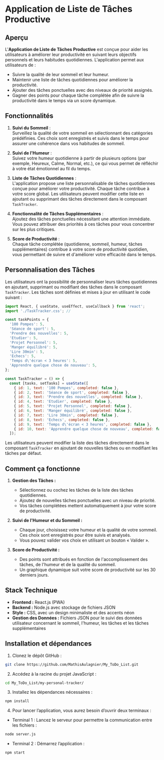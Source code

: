 # Application de Liste de Tâches Productive

## Aperçu

L'**Application de Liste de Tâches Productive** est conçue pour aider les utilisateurs à améliorer leur productivité en suivant leurs objectifs personnels et leurs habitudes quotidiennes. L'application permet aux utilisateurs de :

- Suivre la qualité de leur sommeil et leur humeur.
- Maintenir une liste de tâches quotidiennes pour améliorer la productivité.
- Ajouter des tâches ponctuelles avec des niveaux de priorité assignés.
- Gagner des points pour chaque tâche complétée afin de suivre la productivité dans le temps via un score dynamique.

## Fonctionnalités

1. **Suivi du Sommeil** :  
   Surveillez la qualité de votre sommeil en sélectionnant des catégories prédéfinies. Ces choix sont enregistrés et suivis dans le temps pour assurer une cohérence dans vos habitudes de sommeil.

2. **Suivi de l'Humeur** :  
   Suivez votre humeur quotidienne à partir de plusieurs options (par exemple, Heureux, Calme, Normal, etc.), ce qui vous permet de réfléchir à votre état émotionnel au fil du temps.

3. **Liste de Tâches Quotidiennes** :  
   L'application propose une liste personnalisable de tâches quotidiennes conçue pour améliorer votre productivité. Chaque tâche contribue à votre score global. Les utilisateurs peuvent modifier cette liste en ajoutant ou supprimant des tâches directement dans le composant `TaskTracker`.

4. **Fonctionnalité de Tâches Supplémentaires** :  
   Ajoutez des tâches ponctuelles nécessitant une attention immédiate. Vous pouvez attribuer des priorités à ces tâches pour vous concentrer sur les plus critiques.

5. **Score de Productivité** :  
   Chaque tâche complétée (quotidienne, sommeil, humeur, tâches supplémentaires) contribue à votre score de productivité quotidien, vous permettant de suivre et d'améliorer votre efficacité dans le temps.

## Personnalisation des Tâches

Les utilisateurs ont la possibilité de personnaliser leurs tâches quotidiennes en ajoutant, supprimant ou modifiant des tâches dans le composant `TaskTracker`. Les tâches sont définies et mises à jour en utilisant le code suivant :

```javascript
import React, { useState, useEffect, useCallback } from 'react';
import './TaskTracker.css'; // 

const taskPoints = {
  '100 Pompes': 5,
  'Séance de sport': 5,
  'Prendre des nouvelles': 5,
  'Etudier': 5,
  'Projet Personnel': 5,
  'Manger équilibré': 5,
  'Lire 30min': 5,
  'Echecs': 5,
  'Temps d\'écran < 3 heures': 5,
  'Apprendre quelque chose de nouveau': 5,
};

const TaskTracker = () => {
  const [tasks, setTasks] = useState([
    { id: 1, text: '100 Pompes', completed: false },
    { id: 2, text: 'Séance de sport', completed: false },
    { id: 3, text: 'Prendre des nouvelles', completed: false },
    { id: 4, text: 'Etudier', completed: false },
    { id: 5, text: 'Projet Personnel', completed: false },
    { id: 6, text: 'Manger équilibré', completed: false },
    { id: 7, text: 'Lire 30min', completed: false },
    { id: 8, text: 'Echecs', completed: false },
    { id: 9, text: 'Temps d\'écran < 3 heures', completed: false },
    { id: 10, text: 'Apprendre quelque chose de nouveau', completed: false },
  ]);
```

Les utilisateurs peuvent modifier la liste des tâches directement dans le composant `TaskTracker` en ajoutant de nouvelles tâches ou en modifiant les tâches par défaut.

## Comment ça fonctionne

1. **Gestion des Tâches :**
   - Sélectionnez ou cochez les tâches de la liste des tâches quotidiennes.
   - Ajoutez de nouvelles tâches ponctuelles avec un niveau de priorité.
   - Vos tâches complétées mettent automatiquement à jour votre score de productivité.

2. **Suivi de l'Humeur et du Sommeil :**
   - Chaque jour, choisissez votre humeur et la qualité de votre sommeil. Ces choix sont enregistrés pour être suivis et analysés.
   - Vous pouvez valider vos choix en utilisant un bouton « Valider ».

3. **Score de Productivité :**
   - Des points sont attribués en fonction de l'accomplissement des tâches, de l'humeur et de la qualité du sommeil.
   - Un graphique dynamique suit votre score de productivité sur les 30 derniers jours.

## Stack Technique

- **Frontend :** React.js (PWA)
- **Backend :** Node.js avec stockage de fichiers JSON
- **Style :** CSS, avec un design minimaliste et des accents néon
- **Gestion des Données :** Fichiers JSON pour le suivi des données utilisateur concernant le sommeil, l'humeur, les tâches et les tâches supplémentaires

## Installation et dépendances

1. Clonez le dépôt GitHub :

```bash
git clone https://github.com/MathisAulagnier/My_ToDo_List.git
```

2.	Accédez à la racine du projet JavaScript :

```bash
cd My_ToDo_List/my-personal-tracker/
```

3.	Installez les dépendances nécessaires :

```bash
npm install
```

4.	Pour lancer l’application, vous aurez besoin d’ouvrir deux terminaux :
   - Terminal 1 : Lancez le serveur pour permettre la communication entre les fichiers :
     
```bash
node server.js
```

   - Terminal 2 : Démarrez l’application :

```bash
npm start
```



